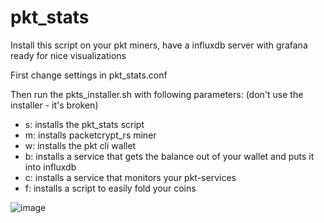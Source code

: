 # pkt_stats

Install this script on your pkt miners, have a influxdb server with grafana ready for nice visualizations

First change settings in pkt_stats.conf

Then run the pkts_installer.sh with following parameters: (don't use the installer - it's broken)

- s: installs the pkt_stats script
- m: installs packetcrypt_rs miner
- w: installs the pkt cli wallet
- b: installs a service that gets the balance out of your wallet and puts it into influxdb
- c: installs a service that monitors your pkt-services 
- f: installs a script to easily fold your coins

![image](https://user-images.githubusercontent.com/11134705/132981374-de559ac9-3349-4f19-909c-835750447307.png)

